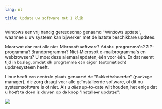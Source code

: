 ```yaml
---
lang: nl

title: Update uw software met 1 klik
---
```


Windows een vrij handig gereedschap genaamd "Windows update", waarmee
u uw systeem kan bijwerken met de laatste beschikbare updates.

Maar wat dan met alle niet-Microsoft software? Adobe-programma's?
ZIP-programma? Brandprogramma? Niet-Microsoft e-mailprogramma's en
webbrowsers? U moet deze allemaal updaten, één voor één. En dat neemt
tijd in beslag, omdat elk programma een eigen (automatisch)
updatesysteem heeft. 

Linux heeft een centrale plaats genaamd de "Pakketbeheerder"
(package manager), die zorg draagt voor alle geïnstalleerde software,
of dit nu systeemsoftware is of niet. Als u <i>alles</i> up-to-date
wilt houden, het enige dat u hoeft te doen is duwen op de knop 
"Installeer updates":

<img src="Images/global_update.png" />




